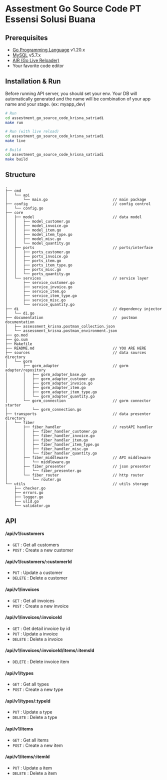 # Assestment Go Source Code PT Essensi Solusi Buana

## Prerequisites

- [Go Programming Language](https://go.dev/dl/) v1.20.x
- [MySQL](https://www.mysql.com/downloads/) v5.7.x
- [AIR (Go Live Reloader)](https://github.com/cosmtrek/air)
- Your favorite code editor

## Installation & Run

Before running API server, you should set your env. Your DB will automatically generated and the name will be combination of your app name and your stage. (ex: myapp_dev)

```bash
# Run
cd assestment_go_source_code_krisna_satriadi
make run
```

```bash
# Run (with live reload)
cd assestment_go_source_code_krisna_satriadi
make live
```

```bash
# Build
cd assestment_go_source_code_krisna_satriadi
make build
```

## Structure

```
.
├── cmd
│   └── api
│       └── main.go								// main package
├── config										// config control
│   └── config.go
├── core
│   ├── model									// data model
│   │   ├── model_customer.go
│   │   ├── model_invoice.go
│   │   ├── model_item.go
│   │   ├── model_item_type.go
│   │   ├── model_misc.go
│   │   └── model_quantity.go
│   ├── ports									// ports/interface
│   │   ├── ports_customer.go
│   │   ├── ports_invoice.go
│   │   ├── ports_item.go
│   │   ├── ports_item_type.go
│   │   ├── ports_misc.go
│   │   └── ports_quantity.go
│   └── services								// service layer
│       ├── service_customer.go
│       ├── service_invoice.go
│       ├── service_item.go
│       ├── service_item_type.go
│       ├── service_misc.go
│       └── service_quantity.go
├── di											// dependency injector
│   └── di.go
├── documentation								//	postman documentation
│   ├── assessment_krisna.postman_collection.json
│   └── assessment_krisna.postman_environment.json
├── go.mod
├── go.sum
├── Makefile
├── README.md									// YOU ARE HERE
├── sources										// data sources directory
│   └── gorm
│       ├── gorm_adapter						// gorm adapter/repository
│       │   ├── gorm_adapter_base.go
│       │   ├── gorm_adapter_customer.go
│       │   ├── gorm_adapter_invoice.go
│       │   ├── gorm_adapter_item.go
│       │   ├── gorm_adapter_item_type.go
│       │   └── gorm_adapter_quantity.go
│       └── gorm_connection						// gorm connector starter
│           └── gorm_connection.go
├── transports									// data presenter directory
│   └── fiber
│       ├── fiber_handler						// restAPI handler
│       │   ├── fiber_handler_customer.go
│       │   ├── fiber_handler_invoice.go
│       │   ├── fiber_handler_item.go
│       │   ├── fiber_handler_item_type.go
│       │   ├── fiber_handler_misc.go
│       │   └── fiber_handler_quantity.go
│       ├── fiber_middleware					// API middleware
│       │   └── middleware.go
│       ├── fiber_presenter						// json presenter
│       │   └── fiber_presenter.go
│       └── fiber_router						// http router
│           └── router.go
└── utils										// utils storage
    ├── checker.go
    ├── errors.go
    ├── logger.go
    ├── ulid.go
    └── validator.go
```

## API

#### /api/v1/customers

- `GET` : Get all customers
- `POST` : Create a new customer

#### /api/v1/customers/:customerId

- `PUT` : Update a customer
- `DELETE` : Delete a customer

#### /api/v1/invoices

- `GET` : Get all invoices
- `POST` : Create a new invoice

#### /api/v1/invoices/:invoiceId

- `GET` : Get detail invoice by id
- `PUT` : Update a invoice
- `DELETE` : Delete a invoice

#### /api/v1/invoices/:invoiceId/items/:itemsId

- `DELETE` : Delete invoice item

#### /api/v1/types

- `GET` : Get all types
- `POST` : Create a new type

#### /api/v1/types/:typeId

- `PUT` : Update a type
- `DELETE` : Delete a type

#### /api/v1/items

- `GET` : Get all items
- `POST` : Create a new item

#### /api/v1/items/:itemId

- `PUT` : Update a item
- `DELETE` : Delete a item
